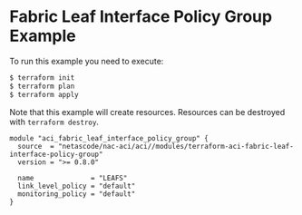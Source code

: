 <!-- BEGIN_TF_DOCS -->
# Fabric Leaf Interface Policy Group Example

To run this example you need to execute:

```bash
$ terraform init
$ terraform plan
$ terraform apply
```

Note that this example will create resources. Resources can be destroyed with `terraform destroy`.

```hcl
module "aci_fabric_leaf_interface_policy_group" {
  source  = "netascode/nac-aci/aci//modules/terraform-aci-fabric-leaf-interface-policy-group"
  version = ">= 0.8.0"

  name              = "LEAFS"
  link_level_policy = "default"
  monitoring_policy = "default"
}
```
<!-- END_TF_DOCS -->